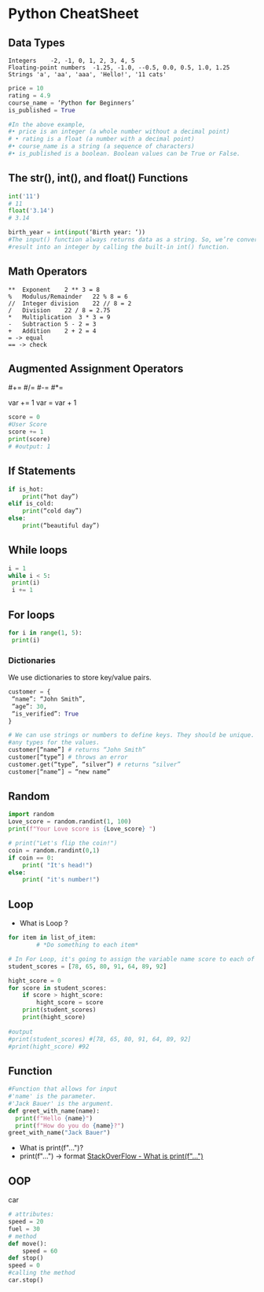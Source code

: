 
# Python CheatSheet

## Data Types
```
Integers	-2, -1, 0, 1, 2, 3, 4, 5
Floating-point numbers	-1.25, -1.0, --0.5, 0.0, 0.5, 1.0, 1.25
Strings	'a', 'aa', 'aaa', 'Hello!', '11 cats'
```
```python
price = 10
rating = 4.9
course_name = ‘Python for Beginners’
is_published = True

#In the above example,
#• price is an integer (a whole number without a decimal point)
# • rating is a float (a number with a decimal point)
#• course_name is a string (a sequence of characters)
#• is_published is a boolean. Boolean values can be True or False. 
```

## The str(), int(), and float() Functions
```python
int('11')
# 11
float('3.14')
# 3.14

birth_year = int(input(‘Birth year: ‘))
#The input() function always returns data as a string. So, we’re converting the
#result into an integer by calling the built-in int() function. 

```
## Math Operators
```
**	Exponent	2 ** 3 = 8
%	Modulus/Remainder	22 % 8 = 6
//	Integer division	22 // 8 = 2
/	Division	22 / 8 = 2.75
*	Multiplication	3 * 3 = 9
-	Subtraction	5 - 2 = 3
+	Addition	2 + 2 = 4
= -> equal
== -> check
```



## Augmented Assignment Operators
#+=
#/=
#-=
#*=

var += 1	var = var + 1
```python
score = 0
#User Score
score += 1
print(score)
# #output: 1
```
## If Statements 

```python
if is_hot: 
    print(“hot day”) 
elif is_cold: 
    print(“cold day”) 
else:  
    print(“beautiful day”) 
```

## While loops 
```python
i = 1
while i < 5:
 print(i)
 i += 1
```

## For loops
```python
for i in range(1, 5):
 print(i)
```

### Dictionaries
We use dictionaries to store key/value pairs.
```python
customer = {
 “name”: “John Smith”,
 “age”: 30,
 “is_verified”: True
}

# We can use strings or numbers to define keys. They should be unique. We can use
#any types for the values.
customer[“name”] # returns “John Smith”
customer[“type”] # throws an error
customer.get(“type”, “silver”) # returns “silver”
customer[“name”] = “new name”
``` 
## Random

```python
import random
Love_score = random.randint(1, 100)
print(f"Your Love score is {Love_score} ")

# print("Let's flip the coin!")
coin = random.randint(0,1)
if coin == 0:
    print( "It's head!")
else:
    print( "it's number!")
```


## Loop
 - What is Loop ? 
```python
for item in list_of_item:
        # *Do something to each item*
```

```python
# In For Loop, it's going to assign the variable name score to each of the items in list""
student_scores = [78, 65, 80, 91, 64, 89, 92]

hight_score = 0
for score in student_scores:
    if score > hight_score:
        hight_score = score
    print(student_scores)
    print(hight_score)
    
#output
#print(student_scores) #[78, 65, 80, 91, 64, 89, 92]
#print(hight_score) #92
```
## Function

```python
#Function that allows for input
#'name' is the parameter.
#'Jack Bauer' is the argument.
def greet_with_name(name):
  print(f"Hello {name}")
  print(f"How do you do {name}?")
greet_with_name("Jack Bauer")
```
- What is print(f"...")?
- print(f"...") -> format
[StackOverFlow - What is print(f"...")](https://stackoverflow.com/questions/57150426/what-is-printf)

## OOP

car
```python
# attributes:
speed = 20
fuel = 30
# method
def move():
    speed = 60
def stop()
speed = 0
#calling the method
car.stop()
```